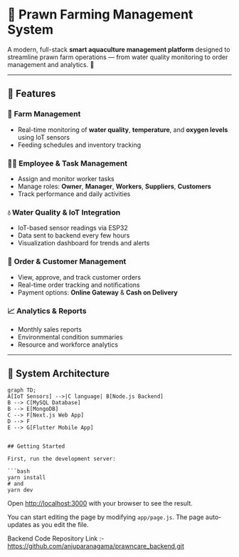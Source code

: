 # 🦐 Prawn Farming Management System

A modern, full-stack **smart aquaculture management platform** designed to streamline prawn farm operations — from water quality monitoring to order management and analytics. 🌊

---

## 🚀 Features

### 🌿 **Farm Management**
- Real-time monitoring of **water quality**, **temperature**, and **oxygen levels** using IoT sensors   
- Feeding schedules and inventory tracking

### 👨‍🌾 **Employee & Task Management**
- Assign and monitor worker tasks  
- Manage roles: **Owner**, **Manager**, **Workers**, **Suppliers**, **Customers**  
- Track performance and daily activities

### 💧 **Water Quality & IoT Integration**
- IoT-based sensor readings via ESP32  
- Data sent to backend every few hours  
- Visualization dashboard for trends and alerts  

### 🛒 **Order & Customer Management**
- View, approve, and track customer orders  
- Real-time order tracking and notifications  
- Payment options: **Online Gateway** & **Cash on Delivery**

### 📈 **Analytics & Reports**
- Monthly sales reports  
- Environmental condition summaries  
- Resource and workforce analytics  

---

## 🧱 System Architecture

```mermaid
graph TD;
A[IoT Sensors] -->|C language| B[Node.js Backend]
B --> C[MySQL Database]
B --> E[MongoDB]
C --> F[Next.js Web App]
D --> F
E --> G[Flutter Mobile App]


## Getting Started

First, run the development server:

```bash
yarn install
# and
yarn dev
```

Open [http://localhost:3000](http://localhost:3000) with your browser to see the result.

You can start editing the page by modifying `app/page.js`. The page auto-updates as you edit the file.

Backend Code Repository Link :- https://github.com/anjuparanagama/prawncare_backend.git
